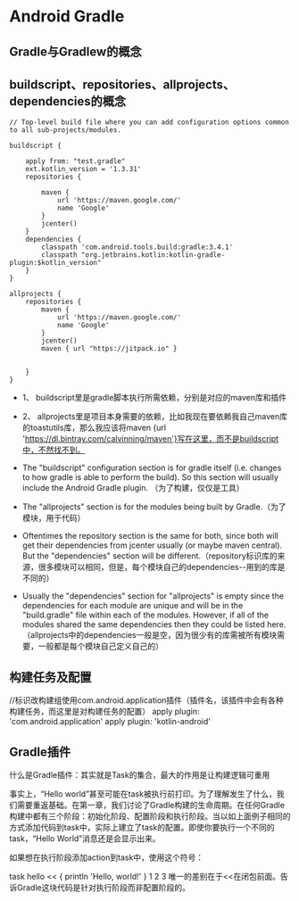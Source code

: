 # Android Gradle

## Gradle与Gradlew的概念

## buildscript、repositories、allprojects、dependencies的概念		
	// Top-level build file where you can add configuration options common to all sub-projects/modules.
	
	buildscript {
	
	    apply from: "test.gradle"
	    ext.kotlin_version = '1.3.31'
	    repositories {
	
	        maven {
	            url 'https://maven.google.com/'
	            name 'Google'
	        }
	        jcenter()
	    }
	    dependencies {
	        classpath 'com.android.tools.build:gradle:3.4.1'
	        classpath "org.jetbrains.kotlin:kotlin-gradle-plugin:$kotlin_version"
	    }
	}
	
	allprojects {
	    repositories {
	        maven {
	            url 'https://maven.google.com/'
	            name 'Google'
	        }
	        jcenter()
	        maven { url "https://jitpack.io" }
	
	
	    }
	}

* 1、 buildscript里是gradle脚本执行所需依赖，分别是对应的maven库和插件
* 2、 allprojects里是项目本身需要的依赖，比如我现在要依赖我自己maven库的toastutils库，那么我应该将maven {url 'https://dl.bintray.com/calvinning/maven'}写在这里，而不是buildscript中，不然找不到。
 
 
*  The "buildscript" configuration section is for gradle itself (i.e. changes to how gradle is able to perform the build). So this section will usually include the Android Gradle plugin. （为了构建，仅仅是工具）
* The "allprojects" section is for the modules being built by Gradle.（为了模块，用于代码）
* Oftentimes the repository section is the same for both, since both will get their dependencies from jcenter usually (or maybe maven central). But the "dependencies" section will be different.（repository标识库的来源，很多模块可以相同，但是，每个模块自己的dependencies--用到的库是不同的）
* Usually the "dependencies" section for "allprojects" is empty since the dependencies for each module are unique and will be in the "build.gradle" file within each of the modules. However, if all of the modules shared the same dependencies then they could be listed here. （allprojects中的dependencies一般是空，因为很少有的库需被所有模块需要，一般都是每个模块自己定义自己的）


## 构建任务及配置

//标识改构建组使用com.android.application插件（插件名，该插件中会有各种构建任务，而这里是对构建任务的配置）
apply plugin: 'com.android.application'
apply plugin: 'kotlin-android'

## Gradle插件

什么是Gradle插件：其实就是Task的集合，最大的作用是让构建逻辑可重用




事实上，“Hello world”甚至可能在task被执行前打印。为了理解发生了什么，我们需要重返基础。在第一章，我们讨论了Gradle构建的生命周期。在任何Gradle构建中都有三个阶段：初始化阶段、配置阶段和执行阶段。当以如上面例子相同的方式添加代码到task中，实际上建立了task的配置。即使你要执行一个不同的task，“Hello World”消息还是会显示出来。

如果想在执行阶段添加action到task中，使用这个符号：

task hello << {
    println 'Hello, world!'
}
1
2
3
唯一的差别在于<<在闭包前面。告诉Gradle这块代码是针对执行阶段而非配置阶段的。

